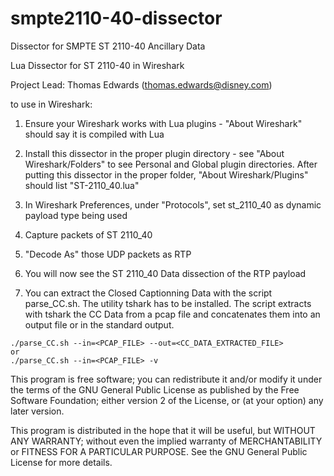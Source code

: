 # smpte2110-40-dissector
Dissector for SMPTE ST 2110-40 Ancillary Data

Lua Dissector for ST 2110-40 in Wireshark

Project Lead: Thomas Edwards (thomas.edwards@disney.com)

to use in Wireshark:

1) Ensure your Wireshark works with Lua plugins - "About Wireshark" should say it is compiled with Lua

2) Install this dissector in the proper plugin directory - see "About Wireshark/Folders" to see Personal
    and Global plugin directories.  After putting this dissector in the proper folder, "About Wireshark/Plugins"
    should list "ST-2110_40.lua"

3) In Wireshark Preferences, under "Protocols", set st_2110_40 as dynamic payload type being used

4) Capture packets of ST 2110_40

5) "Decode As" those UDP packets as RTP

6) You will now see the ST 2110_40 Data dissection of the RTP payload

7) You can extract the Closed Captionning Data with the script parse_CC.sh.
The utility tshark has to be installed.
The script extracts with tshark the CC Data from a pcap file and concatenates
them into an output file or in the standard output.

```
./parse_CC.sh --in=<PCAP_FILE> --out=<CC_DATA_EXTRACTED_FILE>
or
./parse_CC.sh --in=<PCAP_FILE> -v
```

This program is free software; you can redistribute it and/or
modify it under the terms of the GNU General Public License
as published by the Free Software Foundation; either version 2
of the License, or (at your option) any later version.

This program is distributed in the hope that it will be useful,
but WITHOUT ANY WARRANTY; without even the implied warranty of
MERCHANTABILITY or FITNESS FOR A PARTICULAR PURPOSE.  See the
GNU General Public License for more details.
